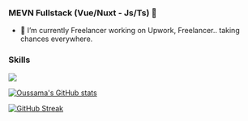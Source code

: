 ### MEVN Fullstack (Vue/Nuxt - Js/Ts) 👋

- 🔭 I’m currently Freelancer working on Upwork, Freelancer.. taking chances everywhere.

### Skills

<p align="left">
  <img src="https://skillicons.dev/icons?i=nodejs,mongodb,nuxtjs,vue,ts,js,html,css,sass,tailwindcss" />
</p>

[![Oussama's GitHub stats](https://github-readme-stats.vercel.app/api?username=oussamalkd&show_icons=true&title_color=FFC312&text_color=feca57&icon_color=e84118&bg_color=0d1117&include_all_commits=true&count_private=true)](https://github.com/oussamalkd)


[![GitHub Streak](https://github-readme-streak-stats.herokuapp.com/?user=oussamalkd)](https://git.io/streak-stats)

<!--
**oussamalkd/oussamalkd** is a ✨ _special_ ✨ repository because its `README.md` (this file) appears on your GitHub profile.

Here are some ideas to get you started:


- 👯 I’m looking to collaborate on ...
- 🤔 I’m looking for help with ...
- 💬 Ask me about ...
- 📫 How to reach me: ...
- 😄 Pronouns: ...
- ⚡ Fun fact: ...
-->
